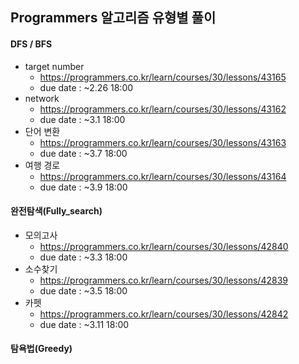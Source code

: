 ## Programmers 알고리즘 유형별 풀이
#### DFS / BFS
  - target number
    - https://programmers.co.kr/learn/courses/30/lessons/43165
    - due date : ~2.26 18:00
  - network
    - https://programmers.co.kr/learn/courses/30/lessons/43162
    - due date : ~3.1 18:00
  - 단어 변환
    - https://programmers.co.kr/learn/courses/30/lessons/43163
    - due date : ~3.7 18:00
  - 여행 경로
    - https://programmers.co.kr/learn/courses/30/lessons/43164
    - due date : ~3.9 18:00

#### 완전탐색(Fully_search)
  - 모의고사
    - https://programmers.co.kr/learn/courses/30/lessons/42840
    - due date : ~3.3 18:00
  - 소수찾기
    - https://programmers.co.kr/learn/courses/30/lessons/42839
    - due date : ~3.5 18:00
  - 카펫
    - https://programmers.co.kr/learn/courses/30/lessons/42842
    - due date : ~3.11 18:00
#### 탐욕법(Greedy)
